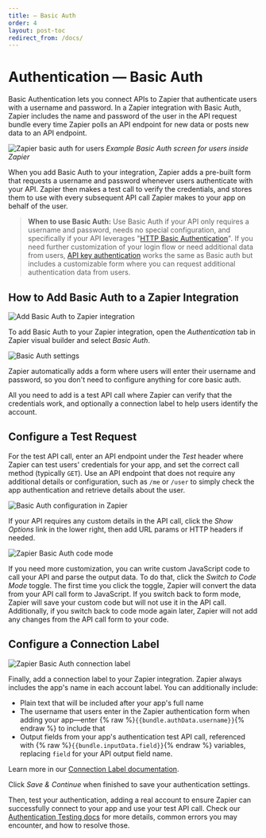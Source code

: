 ```yaml
---
title: — Basic Auth
order: 4
layout: post-toc
redirect_from: /docs/
---
```


# Authentication — Basic Auth

Basic Authentication lets you connect APIs to Zapier that authenticate users with a username and password. In a Zapier integration with Basic Auth, Zapier includes the name and password of the user in the API request bundle every time Zapier polls an API endpoint for new data or posts new data to an API endpoint.

![Zapier basic auth for users](https://cdn.zapier.com/storage/photos/8987788036a5a70072c9e75c4911ff6a.png)
_Example Basic Auth screen for users inside Zapier_

When you add Basic Auth to your integration, Zapier adds a pre-built form that requests a username and password whenever users authenticate with your API. Zapier then makes a test call to verify the credentials, and stores them to use with every subsequent API call Zapier makes to your app on behalf of the user. 

> **When to use Basic Auth:** Use Basic Auth if your API only requires a username and password, needs no special configuration, and specifically if your API leverages "[HTTP Basic Authentication](https://en.wikipedia.org/wiki/Basic_access_authentication)". If you need further customization of your login flow or need additional data from users, [API key authentication](https://zapier.github.io/visual-builder/docs/apikey) works the same as Basic auth but includes a customizable form where you can request additional authentication data from users.

<a id="add"></a>
## How to Add Basic Auth to a Zapier Integration

![Add Basic Auth to Zapier integration](https://cdn.zapier.com/storage/photos/d5f4146ecea9123de570743234478dfa.png)

To add Basic Auth to your Zapier integration, open the _Authentication_ tab in Zapier visual builder and select _Basic Auth_.

![Basic Auth settings](https://cdn.zapier.com/storage/photos/f29b99f3c22fa166852086d76e484774.png)

Zapier automatically adds a form where users will enter their username and password, so you don't need to configure anything for core basic auth. 

All you need to add is a test API call where Zapier can verify that the credentials work, and optionally a connection label to help users identify the account.

<a id="test_request"></a>
## Configure a Test Request

For the test API call, enter an API endpoint under the _Test_ header where Zapier can test users' credentials for your app, and set the correct call method (typically `GET`). Use an API endpoint that does not require any additional details or configuration, such as `/me` or `/user` to simply check the app authentication and retrieve details about the user.

![Basic Auth configuration in Zapier](https://cdn.zapier.com/storage/photos/6a872d65924adb5c12afe54589f387f7.png)

If your API requires any custom details in the API call, click the _Show Options_ link in the lower right, then add URL params or HTTP headers if needed.

![Zapier Basic Auth code mode](https://cdn.zapier.com/storage/photos/16d02986ea3fda8bcae045604df3872e.png)

If you need more customization, you can write custom JavaScript code to call your API and parse the output data. To do that, click the _Switch to Code Mode_ toggle. The first time you click the toggle, Zapier will convert the data from your API call form to JavaScript. If you switch back to form mode, Zapier will save your custom code but will not use it in the API call. Additionally, if you switch back to code mode again later, Zapier will not add any changes from the API call form to your code.

<a id="label"></a>
## Configure a Connection Label

![Zapier Basic Auth connection label](https://cdn.zapier.com/storage/photos/196e9987836a34e4528a0b8ebd9dbd25.png)

Finally, add a connection label to your Zapier integration. Zapier always includes the app's name in each account label. You can additionally include:

- Plain text that will be included after your app's full name
- The username that users enter in the Zapier authentication form when adding your app—enter {% raw %}`{{bundle.authData.username}}`{% endraw %} to include that
- Output fields from your app's authentication test API call, referenced with {% raw %}`{{bundle.inputData.field}}`{% endraw %} variables, replacing `field` for your API output field name.

Learn more in our [Connection Label documentation](https://zapier.github.io/visual-builder/docs/auth#label).

Click _Save & Continue_ when finished to save your authentication settings.

Then, test your authentication, adding a real account to ensure Zapier can successfully connect to your app and use your test API call. Check our [Authentication Testing docs](https://zapier.github.io/visual-builder/docs/auth#test) for more details, common errors you may encounter, and how to resolve those.
